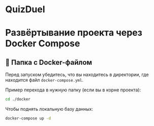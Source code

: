 # QuizDuel
# Развёртывание проекта через Docker Compose

## 📁 Папка с Docker-файлом

Перед запуском убедитесь, что вы находитесь в директории, где находится файл `docker-compose.yml`.

Пример перехода в нужную папку (если вы в корне проекта):

```bash
cd ./docker
```

Чтобы поднять локальную базу данных:

```bash
docker-compose up -d
```
